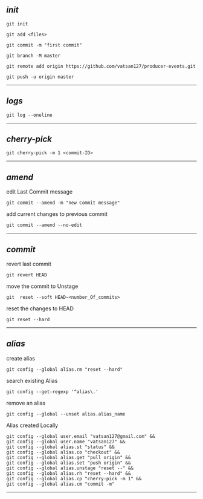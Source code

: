 ## _init_

```
git init 
```

```
git add <files>
```

```
git commit -m "first commit"
```

```
git branch -M master
```

```
git remote add origin https://github.com/vatsan127/producer-events.git
```

```
git push -u origin master
```

---

## _logs_

```
git log --oneline
```

---

## _cherry-pick_

```
git cherry-pick -m 1 <commit-ID>
```

---

## _amend_

edit Last Commit message

```
git commit --amend -m "new Commit message"
```

add current changes to previous commit

```
git commit --amend --no-edit
```

---

## _commit_

revert last commit

```
git revert HEAD
```

move the commit to Unstage

```
git  reset --soft HEAD~<number_Of_commits>
```

reset the changes to HEAD

```
git reset --hard
```

---

## _alias_

create alias

```
git config --global alias.rm "reset --hard"
```

search existing Alias

```
git config --get-regexp '^alias\.'
```

remove an alias

```
git config --global --unset alias.alias_name
```

Alias created Locally

```
git config --global user.email "vatsan127@gmail.com" && 
git config --global user.name "vatsan127" && 
git config --global alias.st "status" &&
git config --global alias.co "checkout" &&
git config --global alias.get "pull origin" &&
git config --global alias.set "push origin" &&
git config --global alias.unstage "reset --" &&
git config --global alias.rh "reset --hard" &&
git config --global alias.cp "cherry-pick -m 1" &&
git config --global alias.cm "commit -m" 
```

---
